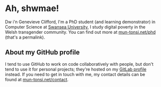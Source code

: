 # Ah, shwmae!

Dw i'n Genevieve Clifford, I'm a PhD student (and learning demonstrator) in Computer Science at [Swansea University](https://swansea.ac.uk), I study digital poverty in the Welsh transgender community. You can find out more at [mun-tonsi.net/phd](https://mun-tonsi.net/phd) (that's a permalink).

## About my GitHub profile
I tend to use GitHub to work on code collaboratively with people, but don't tend to use it for personal projects; they're hosted on my [GitLab profile](https://gitlab.com/mun-tonsi) instead. If you need to get in touch with me, my contact details can be found at [mun-tonsi.net/contact](https://mun-tonsi.net/contact).